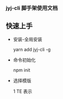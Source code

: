 ### jyj-cli 脚手架使用文档

## 快速上手

- 安装-全局安装

  yarn add jyj-cli -g

- 命令初始化

  npm init

- 选择模版

  1 TE 表示

